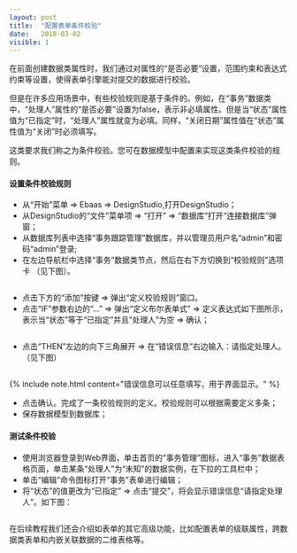 ```yaml
---
layout: post
title:  "配置表单条件校验"
date:   2018-03-02
visible: 1
---
```


在前面创建数据类属性时，我们通过对属性的“是否必要”设置，范围约束和表达式约束等设置，使得表单引擎能对提交的数据进行校验。

但是在许多应用场景中，有些校验规则是基于条件的。例如，在“事务”数据类中，“处理人”属性的“是否必要”设置为false，表示非必填属性。但是当“状态”属性值为“已指定”时，“处理人”属性就变为必填。同样，“关闭日期”属性值在“状态”属性值为“关闭”时必须填写。

这类要求我们称之为条件校验。您可在数据模型中配置来实现这类条件校验的规则。

#### 设置条件校验规则

* 从“开始”菜单 => Ebaas => DesignStudio,打开DesignStudio；
* 从DesignStudio的“文件”菜单项 => “打开” => “数据库”打开“连接数据库”弹窗；
* 从数据库列表中选择“事务跟踪管理”数据库，并以管理员用户名“admin”和密码“admin”登录;
* 在左边导航栏中选择“事务”数据类节点，然后在右下方切换到“校验规则”选项卡 （见下图）。

<img src="{{'/assets/img/2018-3-2-校验规则设置.png' | prepend: site.baseurl }}" alt="">

* 点击下方的“添加”按键 => 弹出“定义校验规则”窗口。
* 点击“IF”参数右边的“...” => 弹出“定义布尔表单式” => 定义表达式如下图所示，表示当“状态”等于“已指定”并且“处理人”为空 => 确认；

<img src="{{'/assets/img/2018-3-2-校验规则条件设置.png' | prepend: site.baseurl }}" alt="">

* 点击“THEN”左边的向下三角展开 => 在“错误信息”右边输入：请指定处理人。（见下图）

<img src="{{'/assets/img/2018-3-2-校验规则错误信息设置.png' | prepend: site.baseurl }}" alt="">

{% include note.html content="错误信息可以任意填写，用于界面显示。" %}

* 点击确认。完成了一条校验规则的定义。校验规则可以根据需要定义多条；
* 保存数据模型到数据库；

#### 测试条件校验

* 使用浏览器登录到Web界面，单击首页的“事务管理”图标，进入“事务”数据表格页面，单击某条“处理人”为“未知”的数据实例，在下拉的工具栏中；
* 单击“编辑”命令图标打开“事务”表单进行编辑；
* 将“状态”的值更改为“已指定” => 点击“提交”，将会显示错误信息“请指定处理人”。如下图：

<img src="{{'/assets/img/2018-3-2-校验规则web校验.png' | prepend: site.baseurl }}" alt="">

在后续教程我们还会介绍如表单的其它高级功能，比如配置表单的级联属性，跨数据类表单和内嵌关联数据的二维表格等。

